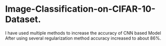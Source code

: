 # Image-Classification-on-CIFAR-10-Dataset.
I have used multiple methods to increase the accuracy of CNN based Model
After using several regularization method accuracy increased to about 86%.
